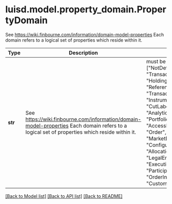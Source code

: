 # luisd.model.property_domain.PropertyDomain

See https://wiki.finbourne.com/information/domain-model-properties                Each domain refers to a logical set of properties which reside within it.

Type | Description | Notes
------------- | ------------- | -------------
**str** | See https://wiki.finbourne.com/information/domain-model-properties                Each domain refers to a logical set of properties which reside within it. |  must be one of ["NotDefined", "Transaction", "Portfolio", "Holding", "ReferenceHolding", "TransactionConfiguration", "Instrument", "CutLabelDefinition", "Analytic", "PortfolioGroup", "Person", "AccessMetadata", "Order", "UnitResult", "MarketData", "ConfigurationRecipe", "Allocation", "Calendar", "LegalEntity", "Placement", "Execution", "Block", "Participation", "Package", "OrderInstruction", "CustomEntity", ]

[[Back to Model list]](../../README.md#documentation-for-models) [[Back to API list]](../../README.md#documentation-for-api-endpoints) [[Back to README]](../../README.md)

